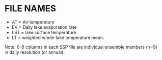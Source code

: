 # FILE NAMES
- AT = Air temperature
- EV = Daily lake evaporation rate
- LST = lake surface temperature
- LT = weighted whole-lake temperature mean.

Note: 0-8 columns in each SSP file are individual ensemble members (n=9) in daily resolution (or annual).
